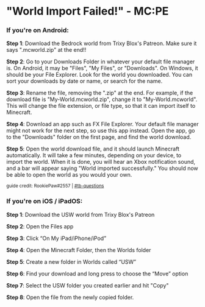 # "World Import Failed!" - MC:PE


### If you're on Android: 

__Step 1__: Download the Bedrock world from Trixy Blox's Patreon. Make sure it says ".mcworld.zip" at the end!!

__Step 2__: Go to your Downloads Folder in whatever your default file manager is. On Android, it may be "Files", "My Files", or "Downloads". On Windows, it should be your File Explorer. Look for the world you downloaded. You can sort your downloads by date or name, or search for the name.

__Step 3__: Rename the file, removing the ".zip" at the end. For example, if the download file is "My-World.mcworld.zip", change it to "My-World.mcworld". This will change the file extension, or file type, so that it can import itself to Minecraft.

__Step 4__: Download an app such as FX File Explorer. Your default file manager might not work for the next step, so use this app instead. Open the app, go to the "Downloads" folder on the first page, and find the world download.

__Step 5__: Open the world download file, and it should launch Minecraft automatically. It will take a few minutes, depending on your device, to import the world. When it is done, you will hear an Xbox notification sound, and a bar will appear saying "World imported successfully." You should now be able to open the world as you would your own.
 
<sup>guide credit: RookiePaw#2557 | [#tb-questions](https://discord.gg/trixyblox)</sup>



### If you're on iOS / iPadOS:

__Step 1__: Download the USW world from Trixy Blox's Patreon

__Step 2__: Open the Files app

__Step 3__: Click “On My iPad/iPhone/iPod” 

__Step 4__: Open the Minecraft Folder, then the Worlds folder

__Step 5__: Create a new folder in Worlds called “USW” 

__Step 6__: Find your download and long press to choose the “Move” option 

__Step 7__: Select the USW folder you created earlier and hit "Copy"

__Step 8__: Open the file from the newly copied folder.
